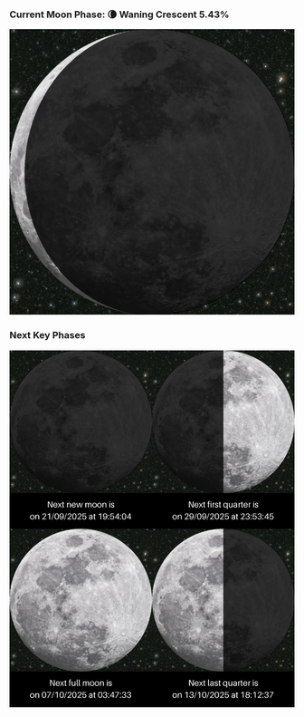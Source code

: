 ### Current Moon Phase: 🌘 Waning Crescent 5.43%
![Moon Phase](moonphase.png)
### Next Key Phases
![Gallery](gallery.png)